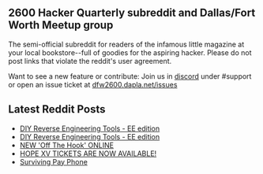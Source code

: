 ## 2600 Hacker Quarterly subreddit and Dallas/Fort Worth Meetup group
The semi-official subreddit for readers of the infamous little magazine at your local bookstore--full of goodies for the aspiring hacker. Please do not post links that violate the reddit's user agreement.

Want to see a new feature or contribute: 
Join us in [discord](https://dfw2600.dapla.net/chat) under #support or open an issue ticket at [dfw2600.dapla.net/issues](https://dfw2600.dapla.net/issues)

## Latest Reddit Posts
<!-- BLOG-POST-LIST:START -->
- [DIY Reverse Engineering Tools - EE edition](https://www.reddit.com/r/2600/comments/195o04t/diy_reverse_engineering_tools_ee_edition/)
- [DIY Reverse Engineering Tools - EE edition](https://www.reddit.com/r/2600/comments/195o04s/diy_reverse_engineering_tools_ee_edition/)
- [NEW 'Off The Hook' ONLINE](https://2600.com/hook/10-01-2024)
- [HOPE XV TICKETS ARE NOW AVAILABLE!](https://2600.com/content/hope-xv-tickets-are-now-available)
- [Surviving Pay Phone](https://www.reddit.com/r/2600/comments/192xwau/surviving_pay_phone/)
<!-- BLOG-POST-LIST:END -->
